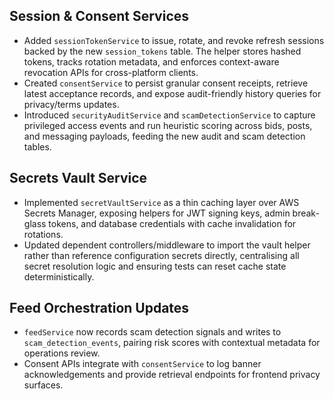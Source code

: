 ## Session & Consent Services

- Added `sessionTokenService` to issue, rotate, and revoke refresh sessions backed by the new `session_tokens` table. The helper stores hashed tokens, tracks rotation metadata, and enforces context-aware revocation APIs for cross-platform clients.
- Created `consentService` to persist granular consent receipts, retrieve latest acceptance records, and expose audit-friendly history queries for privacy/terms updates.
- Introduced `securityAuditService` and `scamDetectionService` to capture privileged access events and run heuristic scoring across bids, posts, and messaging payloads, feeding the new audit and scam detection tables.

## Secrets Vault Service

- Implemented `secretVaultService` as a thin caching layer over AWS Secrets Manager, exposing helpers for JWT signing keys, admin break-glass tokens, and database credentials with cache invalidation for rotations.
- Updated dependent controllers/middleware to import the vault helper rather than reference configuration secrets directly, centralising all secret resolution logic and ensuring tests can reset cache state deterministically.

## Feed Orchestration Updates

- `feedService` now records scam detection signals and writes to `scam_detection_events`, pairing risk scores with contextual metadata for operations review.
- Consent APIs integrate with `consentService` to log banner acknowledgements and provide retrieval endpoints for frontend privacy surfaces.
